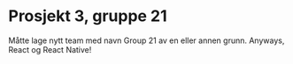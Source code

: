 # Prosjekt 3, gruppe 21 #

Måtte lage nytt team med navn Group 21 av en eller annen grunn. Anyways, React og React Native!
